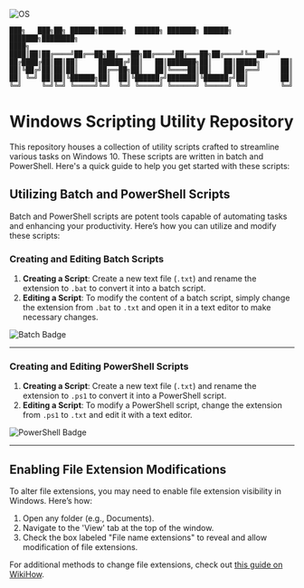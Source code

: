![OS](https://img.shields.io/badge/WINDOWS-blue)
```
███╗   ███╗██╗ ██████╗██████╗  ██████╗ ███████╗ ██████╗ ███████╗████████╗
████╗ ████║██║██╔════╝██╔══██╗██╔═══██╗██╔════╝██╔═══██╗██╔════╝╚══██╔══╝
██╔████╔██║██║██║     ██████╔╝██║   ██║███████╗██║   ██║█████╗     ██║   
██║╚██╔╝██║██║██║     ██╔══██╗██║   ██║╚════██║██║   ██║██╔══╝     ██║   
██║ ╚═╝ ██║██║╚██████╗██║  ██║╚██████╔╝███████║╚██████╔╝██║        ██║   
╚═╝     ╚═╝╚═╝ ╚═════╝╚═╝  ╚═╝ ╚═════╝ ╚══════╝ ╚═════╝ ╚═╝        ╚═╝                                                                                                                                  
```


# Windows Scripting Utility Repository

This repository houses a collection of utility scripts crafted to streamline various tasks on Windows 10. These scripts are written in batch and PowerShell. Here's a quick guide to help you get started with these scripts:

## Utilizing Batch and PowerShell Scripts

Batch and PowerShell scripts are potent tools capable of automating tasks and enhancing your productivity. Here’s how you can utilize and modify these scripts:

### Creating and Editing Batch Scripts

1. **Creating a Script**: Create a new text file (`.txt`) and rename the extension to `.bat` to convert it into a batch script.
2. **Editing a Script**: To modify the content of a batch script, simply change the extension from `.bat` to `.txt` and open it in a text editor to make necessary changes.

![Batch Badge](https://img.shields.io/badge/Batch-Scripts-blue)

---

### Creating and Editing PowerShell Scripts

1. **Creating a Script**: Create a new text file (`.txt`) and rename the extension to `.ps1` to convert it into a PowerShell script.
2. **Editing a Script**: To modify a PowerShell script, change the extension from `.ps1` to `.txt` and edit it with a text editor.

![PowerShell Badge](https://img.shields.io/badge/PowerShell-Scripts-green)

---

## Enabling File Extension Modifications

To alter file extensions, you may need to enable file extension visibility in Windows. Here’s how:

1. Open any folder (e.g., Documents).
2. Navigate to the 'View' tab at the top of the window.
3. Check the box labeled "File name extensions" to reveal and allow modification of file extensions.

For additional methods to change file extensions, check out [this guide on WikiHow](https://www.wikihow.com/Change-a-File-Extension).
